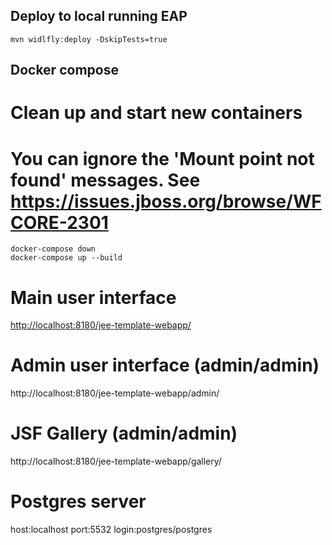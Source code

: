 ## Deploy to local running EAP
	mvn widlfly:deploy -DskipTests=true


## Docker compose

# Clean up and start new containers
# You can ignore the 'Mount point not found' messages. See https://issues.jboss.org/browse/WFCORE-2301

	docker-compose down
	docker-compose up --build
	
# Main user interface
<http://localhost:8180/jee-template-webapp/>

# Admin user interface (admin/admin)
http://localhost:8180/jee-template-webapp/admin/

# JSF Gallery (admin/admin)
http://localhost:8180/jee-template-webapp/gallery/

# Postgres server
host:localhost port:5532 login:postgres/postgres


